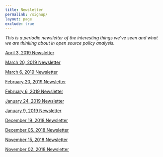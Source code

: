 ```yaml
---
title: Newsletter
permalink: /signup/
layout: page
exclude: true
---
```


*This is a periodic newsletter of the interesting things we’ve seen and what we are thinking about in open source policy analysis.*
<p><a href="/newsletter04032019/">April 3, 2019 Newsletter</a></p>

<p><a href="/newsletter03202019/">March 20, 2019 Newsletter</a></p>

<p><a href="/newsletter03062019/">March 6, 2019 Newsletter</a></p>

<p><a href="/newsletter02202019/">February 20, 2019 Newsletter</a></p>

<p><a href="/newsletter02062019/">February 6, 2019 Newsletter</a></p>

<p><a href="/newsletter01242019/">January 24, 2019 Newsletter</a></p>

<p><a href="/newsletter01092019/">January 9, 2019 Newsletter</a></p>

<p><a href="/newsletter12192018/">December 19, 2018 Newsletter</a></p>

<p><a href="/newsletter12052018/">December 05, 2018 Newsletter</a></p>

<p><a href="/newsletter11152018/">November 15, 2018 Newsletter</a></p>

<p><a href="/newsletter11022018/">November 02, 2018 Newsletter</a></p>

<script style="margin-left:-30px" src="//hello.aei.org/js/forms2/js/forms2.min.js"></script>
<form id="mktoForm_1256"></form>
<script>MktoForms2.loadForm("//app-sj19.marketo.com", "475-PBQ-971", 1256);</script>